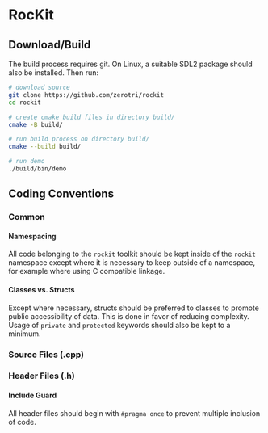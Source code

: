 # RocKit

## Download/Build
The build process requires git. On Linux, a suitable SDL2 package should also be installed. Then run:

```bash
# download source
git clone https://github.com/zerotri/rockit
cd rockit

# create cmake build files in directory build/
cmake -B build/

# run build process on directory build/
cmake --build build/

# run demo
./build/bin/demo
```

## Coding Conventions
### Common
#### **Namespacing**
All code belonging to the `rockit` toolkit should be kept inside of the `rockit` namespace except where it is necessary to keep outside of a namespace, for example where using C compatible linkage.

#### **Classes vs. Structs**
Except where necessary, structs should be preferred to classes to promote public accessibility of data. This is done in favor of reducing complexity. Usage of `private` and `protected` keywords should also be kept to a minimum.

### Source Files (.cpp)
### Header Files (.h)
#### **Include Guard**
All header files should begin with `#pragma once` to prevent multiple inclusion of code.

